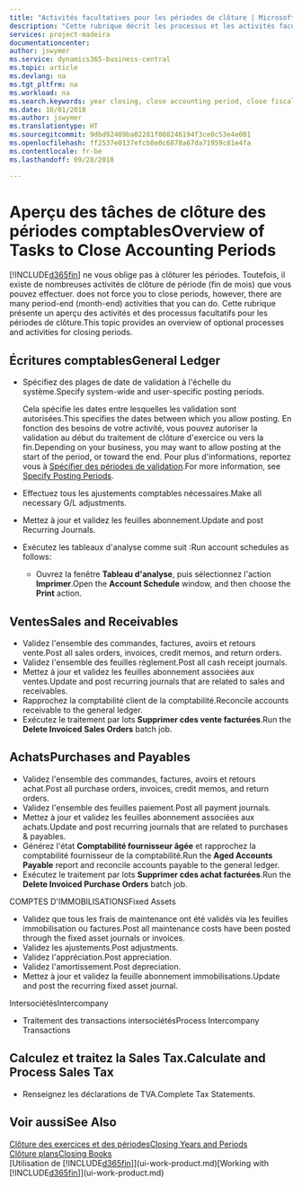 ```yaml
---
title: "Activités facultatives pour les périodes de clôture | Microsoft Docs"
description: "Cette rubrique décrit les processus et les activités facultatifs pour la clôture des périodes comptables dans Business Central."
services: project-madeira
documentationcenter: 
author: jswymer
ms.service: dynamics365-business-central
ms.topic: article
ms.devlang: na
ms.tgt_pltfrm: na
ms.workload: na
ms.search.keywords: year closing, close accounting period, close fiscal year, aging, creditor payments, vendor payments
ms.date: 10/01/2018
ms.author: jswymer
ms.translationtype: HT
ms.sourcegitcommit: 9dbd92409ba02281f008246194f3ce0c53e4e001
ms.openlocfilehash: ff2537e0137efcb8e0c6878a67da71959c81e4fa
ms.contentlocale: fr-be
ms.lasthandoff: 09/28/2018

---
```

# <a name="overview-of-tasks-to-close-accounting-periods"></a><span data-ttu-id="2bc10-103">Aperçu des tâches de clôture des périodes comptables</span><span class="sxs-lookup"><span data-stu-id="2bc10-103">Overview of Tasks to Close Accounting Periods</span></span>
[!INCLUDE[d365fin](includes/d365fin_md.md)] <span data-ttu-id="2bc10-104">ne vous oblige pas à clôturer les périodes. Toutefois, il existe de nombreuses activités de clôture de période (fin de mois) que vous pouvez effectuer.</span><span class="sxs-lookup"><span data-stu-id="2bc10-104"> does not force you to close periods, however, there are many period-end (month-end) activities that you can do.</span></span> <span data-ttu-id="2bc10-105">Cette rubrique présente un aperçu des activités et des processus facultatifs pour les périodes de clôture.</span><span class="sxs-lookup"><span data-stu-id="2bc10-105">This topic provides an overview of optional processes and activities for closing periods.</span></span>  

## <a name="general-ledger"></a><span data-ttu-id="2bc10-106">Écritures comptables</span><span class="sxs-lookup"><span data-stu-id="2bc10-106">General Ledger</span></span>
* <span data-ttu-id="2bc10-107">Spécifiez des plages de date de validation à l'échelle du système.</span><span class="sxs-lookup"><span data-stu-id="2bc10-107">Specify system-wide and user-specific posting periods.</span></span>  

    <span data-ttu-id="2bc10-108">Cela spécifie les dates entre lesquelles les validation sont autorisées.</span><span class="sxs-lookup"><span data-stu-id="2bc10-108">This specifies the dates between which you allow posting.</span></span> <span data-ttu-id="2bc10-109">En fonction des besoins de votre activité, vous pouvez autoriser la validation au début du traitement de clôture d'exercice ou vers la fin.</span><span class="sxs-lookup"><span data-stu-id="2bc10-109">Depending on your business, you may want to allow posting at the start of the period, or toward the end.</span></span> <span data-ttu-id="2bc10-110">Pour plus d'informations, reportez vous à [Spécifier des périodes de validation](finance-how-specify-posting-periods.md).</span><span class="sxs-lookup"><span data-stu-id="2bc10-110">For more information, see [Specify Posting Periods](finance-how-specify-posting-periods.md).</span></span>  
* <span data-ttu-id="2bc10-111">Effectuez tous les ajustements comptables nécessaires.</span><span class="sxs-lookup"><span data-stu-id="2bc10-111">Make all necessary G/L adjustments.</span></span>  
* <span data-ttu-id="2bc10-112">Mettez à jour et validez les feuilles abonnement.</span><span class="sxs-lookup"><span data-stu-id="2bc10-112">Update and post Recurring Journals.</span></span>  
  <!--* Process Consolidations-->
* <span data-ttu-id="2bc10-113">Exécutez les tableaux d'analyse comme suit :</span><span class="sxs-lookup"><span data-stu-id="2bc10-113">Run account schedules as follows:</span></span>  
  * <span data-ttu-id="2bc10-114">Ouvrez la fenêtre **Tableau d'analyse**, puis sélectionnez l'action **Imprimer**.</span><span class="sxs-lookup"><span data-stu-id="2bc10-114">Open the **Account Schedule** window, and then choose the **Print** action.</span></span>  

## <a name="sales-and-receivables"></a><span data-ttu-id="2bc10-115">Ventes</span><span class="sxs-lookup"><span data-stu-id="2bc10-115">Sales and Receivables</span></span>
* <span data-ttu-id="2bc10-116">Validez l'ensemble des commandes, factures, avoirs et retours vente.</span><span class="sxs-lookup"><span data-stu-id="2bc10-116">Post all sales orders, invoices, credit memos, and return orders.</span></span>  
* <span data-ttu-id="2bc10-117">Validez l'ensemble des feuilles règlement.</span><span class="sxs-lookup"><span data-stu-id="2bc10-117">Post all cash receipt journals.</span></span>  
* <span data-ttu-id="2bc10-118">Mettez à jour et validez les feuilles abonnement associées aux ventes.</span><span class="sxs-lookup"><span data-stu-id="2bc10-118">Update and post recurring journals that are related to sales and receivables.</span></span>  
* <span data-ttu-id="2bc10-119">Rapprochez la comptabilité client de la comptabilité.</span><span class="sxs-lookup"><span data-stu-id="2bc10-119">Reconcile accounts receivable to the general ledger.</span></span>  
* <span data-ttu-id="2bc10-120">Exécutez le traitement par lots **Supprimer cdes vente facturées**.</span><span class="sxs-lookup"><span data-stu-id="2bc10-120">Run the **Delete Invoiced Sales Orders** batch job.</span></span>  

## <a name="purchases-and-payables"></a><span data-ttu-id="2bc10-121">Achats</span><span class="sxs-lookup"><span data-stu-id="2bc10-121">Purchases and Payables</span></span>
* <span data-ttu-id="2bc10-122">Validez l'ensemble des commandes, factures, avoirs et retours achat.</span><span class="sxs-lookup"><span data-stu-id="2bc10-122">Post all purchase orders, invoices, credit memos, and return orders.</span></span>  
* <span data-ttu-id="2bc10-123">Validez l'ensemble des feuilles paiement.</span><span class="sxs-lookup"><span data-stu-id="2bc10-123">Post all payment journals.</span></span>  
* <span data-ttu-id="2bc10-124">Mettez à jour et validez les feuilles abonnement associées aux achats.</span><span class="sxs-lookup"><span data-stu-id="2bc10-124">Update and post recurring journals that are related to purchases & payables.</span></span>  
* <span data-ttu-id="2bc10-125">Générez l'état **Comptabilité fournisseur âgée** et rapprochez la comptabilité fournisseur de la comptabilité.</span><span class="sxs-lookup"><span data-stu-id="2bc10-125">Run the **Aged Accounts Payable** report and reconcile accounts payable to the general ledger.</span></span>  
* <span data-ttu-id="2bc10-126">Exécutez le traitement par lots **Supprimer cdes achat facturées**.</span><span class="sxs-lookup"><span data-stu-id="2bc10-126">Run the **Delete Invoiced Purchase Orders** batch job.</span></span>  

<span data-ttu-id="2bc10-127">COMPTES D'IMMOBILISATIONS</span><span class="sxs-lookup"><span data-stu-id="2bc10-127">Fixed Assets</span></span>
* <span data-ttu-id="2bc10-128">Validez que tous les frais de maintenance ont été validés via les feuilles immobilisation ou factures.</span><span class="sxs-lookup"><span data-stu-id="2bc10-128">Post all maintenance costs have been posted through the fixed asset journals or invoices.</span></span>
* <span data-ttu-id="2bc10-129">Validez les ajustements.</span><span class="sxs-lookup"><span data-stu-id="2bc10-129">Post adjustments.</span></span>
* <span data-ttu-id="2bc10-130">Validez l'appréciation.</span><span class="sxs-lookup"><span data-stu-id="2bc10-130">Post appreciation.</span></span>
* <span data-ttu-id="2bc10-131">Validez l'amortissement.</span><span class="sxs-lookup"><span data-stu-id="2bc10-131">Post depreciation.</span></span>
* <span data-ttu-id="2bc10-132">Mettez à jour et validez la feuille abonnement immobilisations.</span><span class="sxs-lookup"><span data-stu-id="2bc10-132">Update and post the recurring fixed asset journal.</span></span>

<span data-ttu-id="2bc10-133">Intersociétés</span><span class="sxs-lookup"><span data-stu-id="2bc10-133">Intercompany</span></span>
* <span data-ttu-id="2bc10-134">Traitement des transactions intersociétés</span><span class="sxs-lookup"><span data-stu-id="2bc10-134">Process Intercompany Transactions</span></span>

## <a name="calculate-and-process-sales-tax"></a><span data-ttu-id="2bc10-135">Calculez et traitez la Sales Tax.</span><span class="sxs-lookup"><span data-stu-id="2bc10-135">Calculate and Process Sales Tax</span></span>
* <span data-ttu-id="2bc10-136">Renseignez les déclarations de TVA.</span><span class="sxs-lookup"><span data-stu-id="2bc10-136">Complete Tax Statements.</span></span>  

## <a name="see-also"></a><span data-ttu-id="2bc10-137">Voir aussi</span><span class="sxs-lookup"><span data-stu-id="2bc10-137">See Also</span></span>
[<span data-ttu-id="2bc10-138">Clôture des exercices et des périodes</span><span class="sxs-lookup"><span data-stu-id="2bc10-138">Closing Years and Periods</span></span>](year-close-years-periods.md)  
[<span data-ttu-id="2bc10-139">Clôture plans</span><span class="sxs-lookup"><span data-stu-id="2bc10-139">Closing Books</span></span>](year-close-books.md)  
<span data-ttu-id="2bc10-140">[Utilisation de [!INCLUDE[d365fin](includes/d365fin_md.md)]](ui-work-product.md)</span><span class="sxs-lookup"><span data-stu-id="2bc10-140">[Working with [!INCLUDE[d365fin](includes/d365fin_md.md)]](ui-work-product.md)</span></span>

